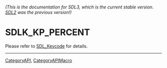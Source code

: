 ###### (This is the documentation for SDL3, which is the current stable version. [SDL2](https://wiki.libsdl.org/SDL2/) was the previous version!)
# SDLK_KP_PERCENT

Please refer to [SDL_Keycode](SDL_Keycode) for details.

----
[CategoryAPI](CategoryAPI), [CategoryAPIMacro](CategoryAPIMacro)

